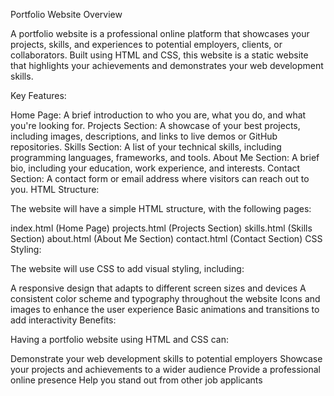  Portfolio Website Overview

A portfolio website is a professional online platform that showcases your projects, skills, and experiences to potential employers, clients, or collaborators. Built using HTML and CSS, this website is a static website that highlights your achievements and demonstrates your web development skills.

Key Features:

Home Page: A brief introduction to who you are, what you do, and what you're looking for.
Projects Section: A showcase of your best projects, including images, descriptions, and links to live demos or GitHub repositories.
Skills Section: A list of your technical skills, including programming languages, frameworks, and tools.
About Me Section: A brief bio, including your education, work experience, and interests.
Contact Section: A contact form or email address where visitors can reach out to you.
HTML Structure:

The website will have a simple HTML structure, with the following pages:

index.html (Home Page)
projects.html (Projects Section)
skills.html (Skills Section)
about.html (About Me Section)
contact.html (Contact Section)
CSS Styling:

The website will use CSS to add visual styling, including:

A responsive design that adapts to different screen sizes and devices
A consistent color scheme and typography throughout the website
Icons and images to enhance the user experience
Basic animations and transitions to add interactivity
Benefits:

Having a portfolio website using HTML and CSS can:

Demonstrate your web development skills to potential employers
Showcase your projects and achievements to a wider audience
Provide a professional online presence
Help you stand out from other job applicants
